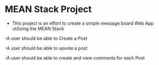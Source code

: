 # MEAN Stack Project

- This project is an effort to create a simple message board Web App utilizing the MEAN Stack

-A user should be able to Create a Post

-A user should be able to upvote a post

-A user should be able to create and view comments for each Post
